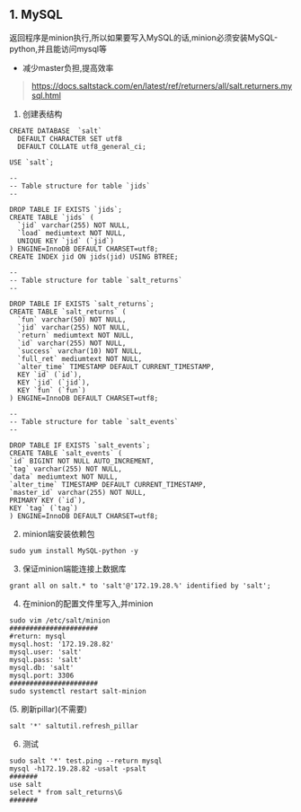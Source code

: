 ## 1. MySQL
返回程序是minion执行,所以如果要写入MySQL的话,minion必须安装MySQL-python,并且能访问mysql等
+ 减少master负担,提高效率
> https://docs.saltstack.com/en/latest/ref/returners/all/salt.returners.mysql.html
1. 创建表结构
```
CREATE DATABASE  `salt`
  DEFAULT CHARACTER SET utf8
  DEFAULT COLLATE utf8_general_ci;

USE `salt`;

--
-- Table structure for table `jids`
--

DROP TABLE IF EXISTS `jids`;
CREATE TABLE `jids` (
  `jid` varchar(255) NOT NULL,
  `load` mediumtext NOT NULL,
  UNIQUE KEY `jid` (`jid`)
) ENGINE=InnoDB DEFAULT CHARSET=utf8;
CREATE INDEX jid ON jids(jid) USING BTREE;

--
-- Table structure for table `salt_returns`
--

DROP TABLE IF EXISTS `salt_returns`;
CREATE TABLE `salt_returns` (
  `fun` varchar(50) NOT NULL,
  `jid` varchar(255) NOT NULL,
  `return` mediumtext NOT NULL,
  `id` varchar(255) NOT NULL,
  `success` varchar(10) NOT NULL,
  `full_ret` mediumtext NOT NULL,
  `alter_time` TIMESTAMP DEFAULT CURRENT_TIMESTAMP,
  KEY `id` (`id`),
  KEY `jid` (`jid`),
  KEY `fun` (`fun`)
) ENGINE=InnoDB DEFAULT CHARSET=utf8;

--
-- Table structure for table `salt_events`
--

DROP TABLE IF EXISTS `salt_events`;
CREATE TABLE `salt_events` (
`id` BIGINT NOT NULL AUTO_INCREMENT,
`tag` varchar(255) NOT NULL,
`data` mediumtext NOT NULL,
`alter_time` TIMESTAMP DEFAULT CURRENT_TIMESTAMP,
`master_id` varchar(255) NOT NULL,
PRIMARY KEY (`id`),
KEY `tag` (`tag`)
) ENGINE=InnoDB DEFAULT CHARSET=utf8;
```
2. minion端安装依赖包
```
sudo yum install MySQL-python -y
```
3. 保证minion端能连接上数据库
```
grant all on salt.* to 'salt'@'172.19.28.%' identified by 'salt';
```
4. 在minion的配置文件里写入,并minion
```
sudo vim /etc/salt/minion
######################
#return: mysql
mysql.host: '172.19.28.82'
mysql.user: 'salt'
mysql.pass: 'salt'
mysql.db: 'salt'
mysql.port: 3306
######################
sudo systemctl restart salt-minion
```
(5. 刷新pillar)(不需要)
```
salt '*' saltutil.refresh_pillar
```
6. 测试
```
sudo salt '*' test.ping --return mysql
mysql -h172.19.28.82 -usalt -psalt
#######
use salt
select * from salt_returns\G
#######
```
